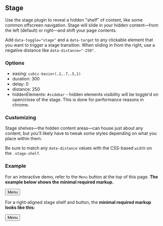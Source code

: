## Stage

Use the stage plugin to reveal a hidden "shelf" of content, like some common offscreen navigation. Stage will slide in your hidden content—from the left (default) or right—and shift your page contents.

Add `data-toggle="stage"` and a `data-target` to any clickable element that you want to trigger a stage transition. When sliding in from the right, use a negative distance like `data-distance="-250"`.

### Options

- easing: `cubic-bezier(.2,.7,.5,1)`
- duration: 300
- delay: 0
- distance: 250
- hiddenElements: `#sidebar` - hidden elements visibility will be toggle'd on open/close of the stage. This is done for performance reasons in chrome.

### Customizing

Stage shelves—the hidden content areas—can house just about any content, but you'll likely have to tweak some styles depending on what you place within them.

Be sure to match any `data-distance` values with the CSS-based `width` on the `.stage-shelf`.

### Example

For an interactive demo, refer to the `Menu` button at the top of this page. **The example below shows the minimal required markup.**


<div class="stage">
  <button class="btn btn-link stage-toggle" data-target=".stage" data-toggle="stage">
    <span class="icon icon-menu"></span>
    Menu
  </button>

  <div class="stage-shelf">
    <!-- Hidden shelf content -->
  </div>

  <!-- All other page content -->
</div>


For a right-aligned stage shelf and button, the **minimal required markup looks like this:**


<div class="stage">
  <button class="btn btn-link stage-toggle stage-toggle-right" data-target=".stage" data-toggle="stage" data-distance="-250">
    <span class="icon icon-menu"></span>
    Menu
  </button>

  <div class="stage-shelf stage-shelf-right">
    <!-- Hidden shelf content -->
  </div>

  <!-- All other page content -->
</div>

